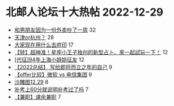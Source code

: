 # 北邮人论坛十大热帖 2022-12-29

- [和男朋友因为一份外卖吵了一周](https://bbs.byr.cn/article/Feeling/3197353) 32
- [天津or杭州？](https://bbs.byr.cn/article/Talking/6376468) 28
- [大家现在用什么去痘印](https://bbs.byr.cn/article/Beauty/334001) 17
- [【转】超神准！星座小王子独创的新型占卜、來一起試玩一下！](https://bbs.byr.cn/article/Constellations/326533) 12
- [[代征]94年上海小姐姐征友](https://bbs.byr.cn/article/Friends/2034534) 12
- [【2022总结】 写给即将而立之年的自己](https://bbs.byr.cn/article/WorkLife/1194209) 9
- [【offer比较】微软 vs 电信集团](https://bbs.byr.cn/article/Job/2180912) 9
- [沙雕图12.29](https://bbs.byr.cn/article/Picture/3335231) 8
- [补考上60分就说明补考过了吗](https://bbs.byr.cn/article/StudyShare/205282) 7
- [【兼职】课余兼职](https://bbs.byr.cn/article/MobileTerminalAT/35028) 7


